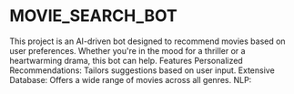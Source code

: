 # MOVIE_SEARCH_BOT
 This project is an AI-driven bot designed to recommend movies based on user preferences. Whether you're in the mood for a thriller or a heartwarming drama, this bot can help.  Features Personalized Recommendations: Tailors suggestions based on user input. Extensive Database: Offers a wide range of movies across all genres. NLP: 
